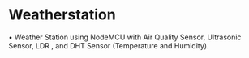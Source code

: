 # Weatherstation
•	Weather Station using NodeMCU with Air Quality Sensor, Ultrasonic Sensor, LDR , and DHT Sensor (Temperature and Humidity).

